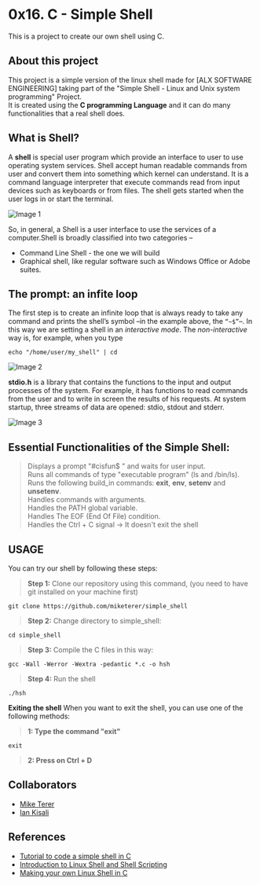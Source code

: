 # 0x16. C - Simple Shell
This is a project to create our own shell using C.

## About this project
This project is a simple version of the linux shell made for [ALX SOFTWARE ENGINEERING] taking part of the "Simple Shell - Linux and Unix system programming" Project.\
It is created using the **C programming Language** and it can do many functionalities that a real shell does.

## What is Shell?
A **shell** is special user program which provide an interface to user to use operating system services. Shell accept human readable commands from user and convert them into something which kernel can understand. It is a command language interpreter that execute commands read from input devices such as keyboards or from files. The shell gets started when the user logs in or start the terminal.


![Image 1](https://media-exp1.licdn.com/dms/image/C4E12AQEDSX9NeoGOvw/article-inline_image-shrink_1500_2232/0/1587095871027?e=1668038400&v=beta&t=t2LGkg7FNwScqSJg2MNIwVGNIfZsLwu1CR7JWY09GLw)

So, in general, a Shell is a user interface to use the services of a computer.Shell is broadly classified into two categories –

- Command Line Shell - the one we will build
- Graphical shell, like regular software such as Windows Office or Adobe suites.

## The prompt: an infite loop
The first step is to create an infinite loop that is always ready to take any command and prints the shell’s symbol –in the example above, the `“~$”`–. In this way we are setting a shell in an *interactive mode*. The *non-interactive* way is, for example, when you type 

`echo "/home/user/my_shell" | cd` 


![Image 2](https://media-exp1.licdn.com/dms/image/C4E12AQGVMYV-Jz53uw/article-inline_image-shrink_1000_1488/0/1587095762976?e=1668038400&v=beta&t=XrfWeA3cfEzm5ddjs-t0e6Rh-aS9z1n3c0kTKGrNujs)


**stdio.h** is a library that contains the functions to the input and output processes of the system. For example, it has functions to read commands from the user and to write in screen the results of his requests. At system startup, three streams of data are opened: stdio, stdout and stderr.

![Image 3](https://media-exp1.licdn.com/dms/image/C4E12AQFnWxtC20lrBg/article-inline_image-shrink_1000_1488/0/1587095896294?e=1668038400&v=beta&t=GXPt7YsKWEm07h8tC59A2DRQru_n_Djw9zwE9nourNA)


## Essential Functionalities of the Simple Shell:
> Displays a prompt "#cisfun$ " and waits for user input.\
> Runs all commands of type "executable program" (ls and /bin/ls).\
> Runs the following build_in commands: **exit**, **env**, **setenv** and **unsetenv**.\
> Handles commands with arguments.\
> Handles the PATH global variable.\
> Handles The EOF (End Of File) condition.\
> Handles the Ctrl + C signal -> It doesn't exit the shell

## USAGE
You can try our shell by following these steps:
> **Step 1:** Clone our repository using this command, (you need to have git installed on your machine first)
````
git clone https://github.com/miketerer/simple_shell
````
> **Step 2:** Change directory to simple_shell:
````
cd simple_shell
````
> **Step 3:** Compile the C files in this way:
````
gcc -Wall -Werror -Wextra -pedantic *.c -o hsh
````
> **Step 4:** Run the shell
````
./hsh
````
**Exiting the shell**
When you want to exit the shell, you can use one of the following methods:
> **1: Type the command "exit"**
````
exit
````
> **2: Press on Ctrl + D**



## Collaborators
- [Mike Terer](https://github.com/terermike/) 
- [Ian Kisali](https://github.com/iankisali)

## References
- [Tutorial to code a simple shell in C](https://www.linkedin.com/pulse/tutorial-code-simple-shell-c-ricardo-hincapi%C3%A9-trujillo/)
- [Introduction to Linux Shell and Shell Scripting](https://www.geeksforgeeks.org/introduction-linux-shell-shell-scripting/)
- [Making your own Linux Shell in C](https://www.geeksforgeeks.org/making-linux-shell-c/)